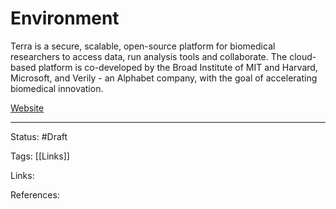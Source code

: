 # Environment

Terra is a secure, scalable, open-source platform for biomedical researchers to access data, run analysis tools and collaborate. The cloud-based platform is co-developed by the Broad Institute of MIT and Harvard, Microsoft, and Verily - an Alphabet company, with the goal of accelerating biomedical innovation.

[Website](https://terra.bio/)



---

Status: #Draft

Tags:
[[Links]]

Links:

References: